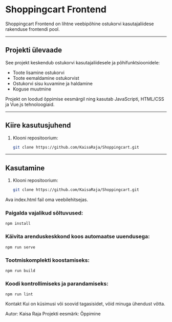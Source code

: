 # Shoppingcart Frontend

Shoppingcart Frontend on lihtne veebipõhine ostukorvi kasutajaliidese rakenduse frontendi pool.

---

## Projekti ülevaade

See projekt keskendub ostukorvi kasutajaliidesele ja põhifunktsioonidele:

- Toote lisamine ostukorvi
- Toote eemaldamine ostukorvist
- Ostukorvi sisu kuvamine ja haldamine
- Koguse muutmine

Projekt on loodud õppimise eesmärgil ning kasutab JavaScripti, HTML/CSS ja Vue.js tehnoloogiaid.

---
## Kiire kasutusjuhend

1. Klooni repositoorium:
   ```bash
   git clone https://github.com/KaisaRaja/Shoppingcart.git


---

## Kasutamine

1. Klooni repositoorium:
   ```bash
   git clone https://github.com/KaisaRaja/Shoppingcart.git
Ava index.html fail oma veebilehitsejas.

### Paigalda vajalikud sõltuvused:
```
npm install
```

### Käivita arenduskeskkond koos automaatse uuendusega:
```
npm run serve
```

### Tootmiskomplekti koostamiseks:
```
npm run build
```

### Koodi kontrollimiseks ja parandamiseks:
```
npm run lint
```


Kontakt
Kui on küsimusi või soovid tagasisidet, võid minuga ühendust võtta.

Autor: Kaisa Raja 
Projekti eesmärk: Õppimine

